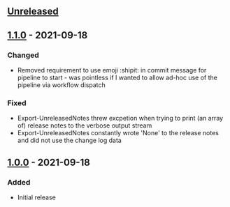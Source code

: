 ## [Unreleased]

## [1.1.0] - 2021-09-18
### Changed
- Removed requirement to use emoji :shipit: in commit message for pipeline to start - was pointless if I wanted to allow ad-hoc use of the pipeline via workflow dispatch

### Fixed
- Export-UnreleasedNotes threw excpetion when trying to print (an array of) release notes to the verbose output stream
- Export-UnreleasedNotes constantly wrote 'None' to the release notes and did not use the change log data

## [1.0.0] - 2021-09-18
### Added
- Initial release

[Unreleased]: https://github.com/codaamok/test123/compare/1.1.0..HEAD
[1.1.0]: https://github.com/codaamok/test123/compare/1.0.0..1.1.0
[1.0.0]: https://github.com/codaamok/test123/tree/1.0.0